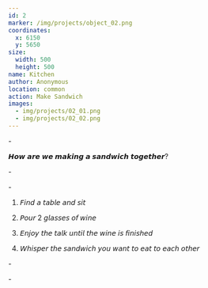 ```yaml
---
id: 2
marker: /img/projects/object_02.png
coordinates:
  x: 6150
  y: 5650
size:
  width: 500
  height: 500
name: Kitchen
author: Anonymous
location: common
action: Make Sandwich
images:
  - img/projects/02_01.png
  - img/projects/02_02.png
---
```

\-

𝙃𝙤𝙬 𝙖𝙧𝙚 𝙬𝙚 𝙢𝙖𝙠𝙞𝙣𝙜 𝙖 𝙨𝙖𝙣𝙙𝙬𝙞𝙘𝙝 𝙩𝙤𝙜𝙚𝙩𝙝𝙚𝙧?

\-

\-

1. 𝘍𝘪𝘯𝘥 𝘢 𝘵𝘢𝘣𝘭𝘦 𝘢𝘯𝘥 𝘴𝘪𝘵 

2. 𝘗𝘰𝘶𝘳 2 𝘨𝘭𝘢𝘴𝘴𝘦𝘴 𝘰𝘧 𝘸𝘪𝘯𝘦 

3. 𝘌𝘯𝘫𝘰𝘺 𝘵𝘩𝘦 𝘵𝘢𝘭𝘬 𝘶𝘯𝘵𝘪𝘭 𝘵𝘩𝘦 𝘸𝘪𝘯𝘦 𝘪𝘴 𝘧𝘪𝘯𝘪𝘴𝘩𝘦𝘥 

4. 𝘞𝘩𝘪𝘴𝘱𝘦𝘳 𝘵𝘩𝘦 𝘴𝘢𝘯𝘥𝘸𝘪𝘤𝘩 𝘺𝘰𝘶 𝘸𝘢𝘯𝘵 𝘵𝘰 𝘦𝘢𝘵 𝘵𝘰 𝘦𝘢𝘤𝘩 𝘰𝘵𝘩𝘦𝘳

\-

\-